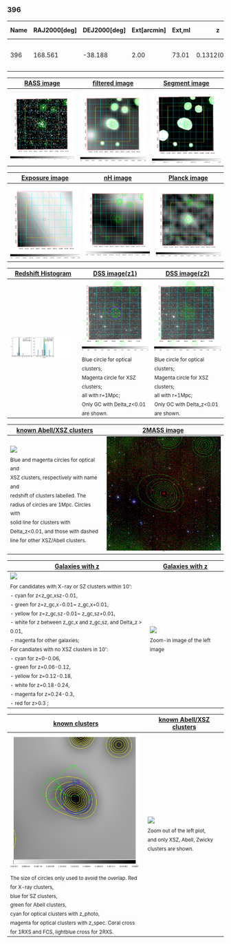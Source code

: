 <div STYLE="page-break-after: always;"></div>

### 396

|Name|RAJ2000[deg]|DEJ2000[deg] |Ext[arcmin]| Ext,ml | z | z_src| C|GC(XSZ,Delta_z<0.01)| GC(OPT,Delta_z<0.01)|GC| R_sig[arcmin] | R500[arcmin] | R500[Mpc]| CRsig[c/s] | CR500[c/s] |L500[1E44 erg/s]|F500[1E-12 erg/s/cm^2]| M500[1E14 Msun]|Tx[keV]|Cnt_sig|Beta|Rc[arcmin]|Comment|Alias|
|---|---|---|---|---|---|------|---|--------|---------|----------|---|---|---|---|---|---|---|---|---|---|---|---|---|---|
|396| 168.561| -38.188| 2.00| 73.01| 0.1312(0.005)| z1, z_xsz| B| MCXC, PSZ2, Tar| N, W| MCXC, N, PSZ2, Tar, W| 7.825| 7.691| 1.078| 0.253(0.039)| 0.252(0.038)| 2.030(0.113)| 4.465(0.249)| 4.04(0.11)| 5.28(0.09)| 112.1| 0.868(-0.121+0.091)| 3.416(-0.690+0.512)| -| k221|

|[RASS image](../image/396/396_img.pdf)|[filtered image](../image/396/396_fil.pdf)|[Segment image](../image/396/396_seg.pdf)|
|-------------------|--------------------|-------------------|
| <img src="../image/396/396_img.png" width="300">  | <img src="../image/396/396_fil.png" width="300">   | <img src="../image/396/396_seg.png" width="300">  |

|[Exposure image](../image/396/396_mex.pdf)| [nH image](../image/396/396_nh.pdf)| [Planck image](../image/396/396_p.pdf)|
|-------------------|--------------------|-------------------|
|<img src="../image/396/396_mex.png" width="300">   | <img src="../image/396/396_nh.png" width="300">    | <img src="../image/396/396_p.png" width="300"> |

|[Redshift Histogram](../image/396/396_zg.pdf) | [DSS image(z1)](../image/396/396_dss_z1.pdf)      |  [DSS image(z2)](../image/396/396_dss_z2.pdf)    |
|-------------------|--------------------|-------------------|
|<img src="../image/396/396_zg.png" width="300"> |<img src="../image/396/396_dss_z1.png" width="300"> <sub><br>Blue circle for optical clusters; <br>Magenta circle for XSZ clusters; <br>all with r=1Mpc; <br>Only GC with Delta_z<0.01 are shown. </sub>| <img src="../image/396/396_dss_z2.png" width="300"><sub><br>Blue circle for optical clusters; <br>Magenta circle for XSZ clusters; <br>all with r=1Mpc; <br>Only GC with Delta_z<0.01 are shown. </sub> |

|[known Abell/XSZ clusters](../image/396/396_m.pdf) | [2MASS image](../image/396/396_2mass.pdf)      |
|-------------------|-------------------|
|<img src=../image/396/396_m.png width="300"> <br><sub>Blue and magenta circles for optical and <br>XSZ clusters, respectively with name and <br>redshift of clusters labelled. The <br>radius of circles are 1Mpc. Circles with <br>solid line for clusters with <br>Delta_z<0.01, and those with dashed <br>line for other XSZ/Abell clusters.        </sub>|<img src="../image/396/396_2mass.png" width="300">  |

|[Galaxies with z](../image/396/396_opt_ned.pdf) |[Galaxies with z](../image/396/396_opt_ned_zoom.pdf) |
|-------------------|-------------------|
| <img src=../image/396/396_opt_ned.png width="300"> <br><sub> For candidates with X-ray or SZ clusters within 10': <br> - cyan for z<z_gc,xsz-0.01, <br> - green for z=z_gc,x-0.01~ z_gc,x+0.01, <br> - yellow for z=z_gc,sz-0.01~ z_gc,sz+0.01, <br> - white for z between z_gc,x and z_gc,sz, and Delta_z > 0.01, <br> - magenta for other galaxies; <br>For candiates with no XSZ clusters in 10': <br> - cyan for z=0-0.06, <br> - green for z=0.06-0.12, <br> - yellow for z=0.12-0.18, <br> - white for z=0.18-0.24, <br> - magenta for z=0.24-0.3, <br> - red for z>0.3 ;  </sub>|<img src=../image/396/396_opt_ned_zoom.png width="300">  <br><sub> Zoom-in image of the left image</sub>|

|[known clusters](../image/396/396_gc.pdf) |[known Abell/XSZ clusters](../image/396/396_gc_large.pdf) |
|-------------------|-------------------|
| <img src=../image/396/396_gc.png width="300"> <br><sub> The size of circles only used to avoid the overlap. Red for X-ray clusters, <br> blue for SZ clusters, <br> green for Abell clusters, <br> cyan for optical clusters with z_photo, <br> magenta for optical clusters with z_spec. Coral cross for 1RXS and FCS, lightblue cross for 2RXS. </sub>|<img src=../image/396/396_gc_large.png width="300"> <br><sub> Zoom out of the left plot, <br> and only XSZ, Abell, Zwicky clusters are shown. </sub> |



